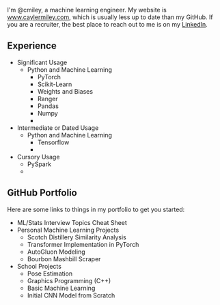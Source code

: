 I'm @cmiley, a machine learning engineer. My website is www.caylermiley.com, which is usually less up to date than my GitHub. If you are a recruiter, the best place to reach out to me is on my [LinkedIn](https://www.linkedin.com/in/cayler-miley). 

## Experience
- Significant Usage
  - Python and Machine Learning
    - PyTorch
    - Scikit-Learn
    - Weights and Biases
    - Ranger
    - Pandas
    - Numpy
    - 
- Intermediate or Dated Usage
  - Python and Machine Learning
    - Tensorflow
    - 
- Cursory Usage
  - PySpark
  - 

## GitHub Portfolio
Here are some links to things in my portfolio to get you started:
- ML/Stats Interview Topics Cheat Sheet
- Personal Machine Learning Projects
  - Scotch Distillery Similarity Analysis
  - Transformer Implementation in PyTorch
  - AutoGluon Modeling
  - Bourbon Mashbill Scraper
- School Projects
  - Pose Estimation
  - Graphics Programming (C++)
  - Basic Machine Learning
  - Initial CNN Model from Scratch

<!---
cmiley/cmiley is a ✨ special ✨ repository because its `README.md` (this file) appears on your GitHub profile.
You can click the Preview link to take a look at your changes.
--->
